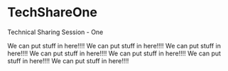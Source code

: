 TechShareOne
============

Technical Sharing Session - One


We can put stuff in here!!!!
We can put stuff in here!!!!
We can put stuff in here!!!!
We can put stuff in here!!!!
We can put stuff in here!!!!
We can put stuff in here!!!!
We can put stuff in here!!!!
